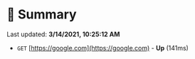 # 📖 Summary
Last updated: **3/14/2021, 10:25:12 AM**

- `GET` [https://google.com](https://google.com) - **Up** (141ms)
